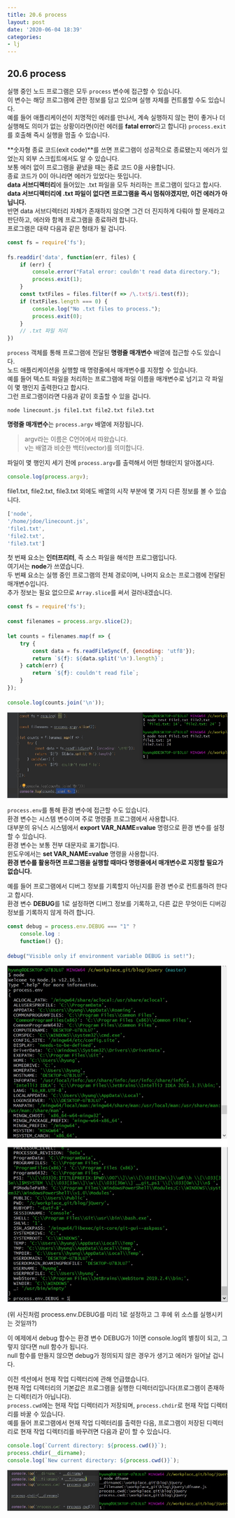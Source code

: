 ```yaml
---
title: 20.6 process
layout: post
date: '2020-06-04 18:39'
categories:
- lj
---
```


## 20.6 process

실행 중인 노드 프로그램은 모두 `process` 변수에 접근할 수 있습니다.  
이 변수는 해당 프로그램에 관한 정보를 담고 있으며 실행 자체를 컨트롤할 수도 있습니다.  
예를 들어 애플리케이션이 치명적인 에러를 만나서, 계속 실행하지 않는 편이 좋거나 더 실행해도 의미가 없는 상황이라면(이런 에러를 **fatal error**라고 합니다) 
`process.exit`를 호출해 즉시 실행을 멈출 수 있습니다.

**숫자형 종료 코드(exit code)**를 쓰면 프로그램이 성공적으로 종료됐는지 에러가 있었는지 외부 스크립트에서도 알 수 있습니다.  
보통 에러 없이 프로그램을 끝냈을 때는 종료 코드 0을 사용합니다.  
종료 코드가 0이 아니라면 에러가 있었다는 뜻입니다.  
**data 서브디렉터리**에 들어있는 .txt 파일을 모두 처리하는 프로그램이 있다고 합시다.  
**data 서브디렉터리에 .txt 파일이 없다면 프로그램을 즉시 멈춰야겠지만, 이건 에러가 아닙니다.**  
반면 data 서브디렉터리 자체가 존재하지 않으면 그건 더 진지하게 다뤄야 할 문제라고 판단하고, 에러와 함께 프로그램을 종료하려 합니다.  
프로그램은 대략 다음과 같은 형태가 될 겁니다.

```javascript
const fs = require('fs');

fs.readdir('data', function(err, files) {
    if (err) {
        console.error("Fatal error: couldn't read data directory.");
        process.exit(1);
    }
    const txtFiles = files.filter(f => /\.txt$/i.test(f));
    if (txtFiles.length === 0) {
        console.log("No .txt files to process.");
        process.exit(0);
    }
    // .txt 파일 처리
})
```

`process` 객체를 통해 프로그램에 전달된 **명령줄 매개변수** 배열에 접근할 수도 있습니다.  
노드 애플리케이션을 실행할 때 명령줄에서 매개변수를 지정할 수 있습니다.  
예를 들어 텍스트 파일을 처리하는 프로그램에 파일 이름을 매개변수로 넘기고 각 파일이 몇 행인지 
출력한다고 합시다.  
그런 프로그램이라면 다음과 같이 호출할 수 있을 겁니다.

```text
node linecount.js file1.txt file2.txt file3.txt
```

**명령줄 매개변수**는 `process.argv` 배열에 저장됩니다.

>argv라는 이름은 C언어에서 따왔습니다.  
>v는 배열과 비슷한 백터(vector)를 의미합니다.

파일이 몇 행인지 세기 전에 `process.argv`를 출력해서 어떤 형태인지 알아봅시다.

```javascript
console.log(process.argv);
```

file1.txt, file2.txt, file3.txt 외에도 배열의 시작 부분에 몇 가지 다른 정보를 볼 수 있습니다.

```javascript
['node', 
'/home/jdoe/linecount.js',
'file1.txt',
'file2.txt',
'file3.txt']
```

첫 번째 요소는 **인터프리터**, 즉 소스 파일을 해석한 프로그램입니다.  
여기서는 **node**가 쓰였습니다.  
두 번째 요소는 실행 중인 프로그램의 전체 경로이며, 나머지 요소는 프로그램에 전달된 매개변수입니다.  
추가 정보는 필요 없으므로 `Array.slice`를 써서 걸러내겠습니다.

```javascript
const fs = require('fs');

const filenames = process.argv.slice(2);

let counts = filenames.map(f => {
    try {
        const data = fs.readFileSync(f, {encoding: 'utf8'});
        return `${f}: ${data.split('\n').length}`;
    } catch(err) {
        return `${f}: couldn't read file`;
    }
});

console.log(counts.join('\n'));
```

![](/static/img/learningjs/image197.jpg)

`process.env`를 통해 환경 변수에 접근할 수도 있습니다.  
환경 변수는 시스템 변수이며 주로 명령줄 프로그램에서 사용합니다.  
대부분의 유닉스 시스템에서 **export VAR_NAME=value** 명령으로 환경 변수를 설정할 수 있습니다.  
환경 변수는 보통 전부 대문자로 표기합니다.  
윈도우에서는 **set VAR_NAME=value** 명령을 사용합니다.  
**환경 변수를 활용하면 프로그램을 실행할 때마다 명령줄에서 매개변수로 지정할 필요가 없습니다.**

예를 들어 프로그램에서 디버그 정보를 기록할지 아닌지를 환경 변수로 컨트롤하려 한다고 합시다.  
환경 변수 **DEBUG**를 1로 설정하면 디버그 정보를 기록하고, 다른 값은 무엇이든 디버깅 정보를 
기록하지 않게 하려 합니다.

```javascript
const debug = process.env.DEBUG === "1" ?
    console.log :
    function() {};

debug("Visible only if environment variable DEBUG is set!");
```

![](/static/img/learningjs/image199.jpg)

(위 사진처럼 process.env.DEBUG를 미리 1로 설정하고 그 후에 위 소스를 실행시키는 것일까?)

이 예제에서 debug 함수는 환경 변수 DEBUG가 1이면 console.log의 별칭이 되고, 그렇지 않다면 null 함수가 
됩니다.  
null 함수를 만들지 않으면 debug가 정의되지 않은 경우가 생기고 에러가 일어날 겁니다.

이전 섹션에서 현재 작업 디렉터리에 관해 언급했습니다.  
현재 작업 디렉터리의 기본값은 프로그램을 실행한 디렉터리입니다(프로그램이 존재하는 디렉터리가 아닙니다).  
`process.cwd`에는 현재 작업 디렉터리가 저장되며, `process.chdir`로 현재 작업 디렉터리를 바꿀 수 있습니다.  
예를 들어 프로그램에서 현재 작업 디렉터리를 출력한 다음, 프로그램이 저장된 디렉터리로 현재 작업
디렉터리를 바꾸려면 다음과 같이 할 수 있습니다.

```javascript
console.log(`Current directory: ${process.cwd()}`);
process.chdir(__dirname);
console.log(`New current directory: ${process.cwd()}`);
```

![](/static/img/learningjs/image198.jpg)















